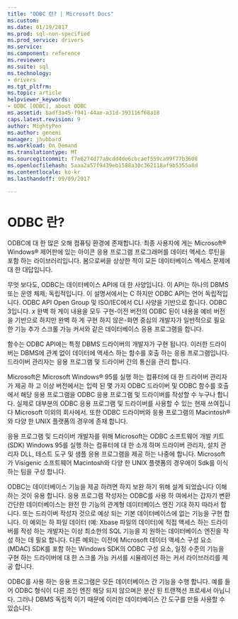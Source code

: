 ```yaml
---
title: "ODBC 란? | Microsoft Docs"
ms.custom: 
ms.date: 01/19/2017
ms.prod: sql-non-specified
ms.prod_service: drivers
ms.service: 
ms.component: reference
ms.reviewer: 
ms.suite: sql
ms.technology:
- drivers
ms.tgt_pltfrm: 
ms.topic: article
helpviewer_keywords:
- ODBC [ODBC], about ODBC
ms.assetid: badf3a45-f941-44ae-a31d-393116f68a18
caps.latest.revision: 9
author: MightyPen
ms.author: genemi
manager: jhubbard
ms.workload: On Demand
ms.translationtype: MT
ms.sourcegitcommit: f7e6274d77a9cdd4de6cbcaef559ca99f77b3608
ms.openlocfilehash: 5aaa2a57f9439eb1588a30c362118af9b5355a8d
ms.contentlocale: ko-kr
ms.lasthandoff: 09/09/2017

---
```

# <a name="what-is-odbc"></a>ODBC 란?
ODBC에 대 한 많은 오해 컴퓨팅 환경에 존재합니다. 최종 사용자에 게는 Microsoft® Windows® 제어판에 있는 아이콘 응용 프로그램 프로그래머를 데이터 액세스 루틴을 포함 하는 라이브러리입니다. 봄으로써을 상상한 적이 모든 데이터베이스 액세스 문제에 대 한 대답입니다.  
  
 무엇 보다도, ODBC는 데이터베이스 API에 대 한 사양입니다. 이 API는 하나의 DBMS 또는 운영 체제; 독립적입니다. 이 설명서에서는 C 하지만 ODBC API는 언어 독립적입니다. ODBC API Open Group 및 ISO/IEC에서 CLI 사양을 기반으로 합니다. ODBC 3입니다. *x* 완벽 하 게이 내용을 모두 구현-이전 버전의 ODBC 된이 내용을 예비 버전을 기반으로 하지만 완벽 하 게 구현 하지 않은-화면 중심의 개발자가 일반적으로 필요한 기능 추가 스크롤 가능 커서와 같은 데이터베이스 응용 프로그램을 합니다.  
  
 함수는 ODBC API에는 특정 DBMS 드라이버의 개발자가 구현 됩니다. 이러한 드라이버는 DBMS에 관계 없이 데이터에 액세스 하는 함수를 호출 하는 응용 프로그램입니다. 드라이버 관리자는 응용 프로그램 및 드라이버 간의 통신을 관리 합니다.  
  
 Microsoft은 Microsoft Windows® 95를 실행 하는 컴퓨터에 대 한 드라이버 관리자가 제공 하 고 이상 버전에서는 입력 된 몇 가지 ODBC 드라이버 및 ODBC 함수를 호출에서 해당 응용 프로그램을 ODBC 응용 프로그램 및 드라이버를 작성할 수 누구나 합니다. 실제로 대부분의 ODBC 응용 프로그램 및 드라이버를 사용할 수 있는 현재 쓰여집니다 Microsoft 이외의 회사에서. 또한 ODBC 드라이버와 응용 프로그램의 Macintosh®와 다양 한 UNIX 플랫폼의 경우에 존재 합니다.  
  
 응용 프로그램 및 드라이버 개발자를 위해 Microsoft는 ODBC 소프트웨어 개발 키트 (SDK) Windows 95를 실행 하는 컴퓨터에 대 한 소개 하며 드라이버 관리자, 설치 관리자 DLL, 테스트 도구 및 샘플 응용 프로그램을 제공 하는 나중에 합니다. Microsoft가 Visigenic 소프트웨어 Macintosh와 다양 한 UNIX 플랫폼의 경우에이 Sdk를 이식 하는 팀을 구성 합니다.  
  
 ODBC는 데이터베이스 기능을 제공 하려면 하지 보완 하기 위해 설계 되었습니다 이해 하는 것이 유용 합니다. 응용 프로그램 작성자는 ODBC를 사용 하 여에서는 갑자기 변환 간단한 데이터베이스는 완전 한 기능의 관계형 데이터베이스 엔진 기대 하지 따라서 합니다. 또는 드라이버 작성자 것으로 예상 되는 기본 데이터베이스에 없는 기능을 구현 합니다. 이 예외는 하 파일 데이터 (예: Xbase 파일의 데이터)에 직접 액세스 하는 드라이버를 작성 하는 개발자는 이상 최소한의 SQL 기능을 지 원하는 데이터베이스 엔진을 작성 하는 데 필요 합니다. 다른 예외는 이전에 Microsoft 데이터 액세스 구성 요소 (MDAC) SDK를 포함 하는 Windows SDK의 ODBC 구성 요소, 일정 수준의 기능을 구현 하는 드라이버에 대 한 스크롤 가능 커서를 시뮬레이션 하는 커서 라이브러리를 제공 합니다.  
  
 ODBC를 사용 하는 응용 프로그램은 모든 데이터베이스 간 기능을 수행 합니다. 예를 들어 ODBC 형식이 다른 조인 엔진 해당 되지 않으며은 분산 된 트랜잭션 프로세서 아닙니다. 그러나 DBMS 독립적 이기 때문에 이러한 데이터베이스 간 도구를 만들 사용할 수 있습니다.


